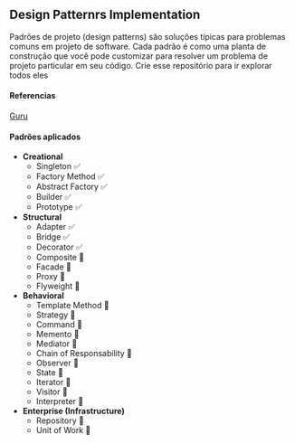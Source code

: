 ## Design Patternrs Implementation
Padrões de projeto (design patterns) são soluções típicas para problemas comuns em projeto de software. 
Cada padrão é como uma planta de construção que você pode customizar para resolver um problema de projeto particular em seu código.
Crie esse repositório para ir explorar todos eles

#### Referencias
[Guru](https://refactoring.guru/pt-br/design-patterns)

#### Padrões aplicados

- **Creational**
    - Singleton :white_check_mark:
    - Factory Method :white_check_mark:
    - Abstract Factory :white_check_mark:
    - Builder :white_check_mark:
    - Prototype :white_check_mark:
- **Structural**
    - Adapter :white_check_mark:
    - Bridge :white_check_mark:
    - Decorator :white_check_mark:
    - Composite :construction:
    - Facade :construction:
    - Proxy :construction:
    - Flyweight :construction:
- **Behavioral**
    - Template Method :construction:
    - Strategy :construction:
    - Command :construction:
    - Memento :construction:
    - Mediator :construction:
    - Chain of Responsability :construction:
    - Observer :construction:
    - State :construction:
    - Iterator :construction:
    - Visitor :construction:
    - Interpreter :construction:
- **Enterprise (Infrastructure)**
    - Repository :construction:
    - Unit of Work :construction:
